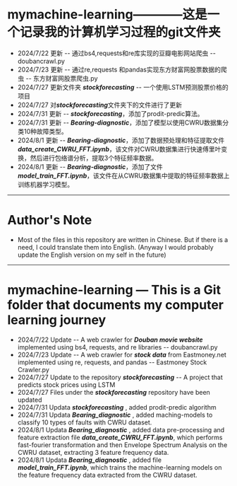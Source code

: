 # mymachine-learning————这是一个记录我的计算机学习过程的git文件夹
- 2024/7/22 更新 -- 通过bs4,requests和re库实现的豆瓣电影网站爬虫 -- doubancrawl.py
- 2024/7/23 更新 -- 通过re,requests 和pandas实现东方财富网股票数据的爬虫 -- 东方财富网股票爬虫.py
- 2024/7/27 更新文件夹 ***stockforecasting*** -- 一个使用LSTM预测股票价格的项目
- 2024/7/27 对***stockforecasting***文件夹下的文件进行了更新
- 2024/7/31 更新 -- ***stockforecasting***，添加了prodit-predic算法。
- 2024/7/31 更新 -- ***Bearing-diagnostic***，添加了模型以使用CWRU数据集分类10种故障类型。
- 2024/8/1 更新 -- ***Bearing-diagnostic***，添加了数据预处理和特征提取文件***data_create_CWRU_FFT.ipynb***，该文件对CWRU数据集进行快速傅里叶变换，然后进行包络谱分析，提取3个特征频率数据。
- 2024/8/1 更新 -- ***Bearing-diagnostic***，添加了文件***model_train_FFT.ipynb***，该文件在从CWRU数据集中提取的特征频率数据上训练机器学习模型。
---
# Author's Note
- Most of the files in this repository are written in Chinese. But if there is a need, I could translate them into English. (Anyway I would probably update the English version on my self in the future)

---
# mymachine-learning — This is a Git folder that documents my computer learning journey
- 2024/7/22 Update -- A web crawler for ***Douban movie website*** implemented using bs4, requests, and re libraries -- doubancrawl.py
- 2024/7/23 Update -- A web crawler for ***stock data*** from Eastmoney.net implemented using re, requests, and pandas -- Eastmoney Stock Crawler.py
- 2024/7/27 Update to the repository ***stockforecasting*** -- A project that predicts stock prices using LSTM
- 2024/7/27 Files under the ***stockforecasting*** repository have been updated
- 2024/7/31 Updata ***stockforecasting*** , added prodit-predic algorithm
- 2024/7/31 Updata ***Bearing_diagnostic*** , added maching-models to classify 10 types of faults with CWRU dataset.
- 2024/8/1 Updata ***Bearing_diagnostic*** , added data pre-processing and feature extraction file ***data_create_CWRU_FFT.ipynb***, which performs fast-fourier transformation and then Envelope Spectrum Analysis on the CWRU dataset, extracting 3 feature frequency data.
- 2024/8/1 Updata ***Bearing_diagnostic*** , added file ***model_train_FFT.ipynb***, which trains the machine-learning models on the feature frequency data extracted from the CWRU dataset.
